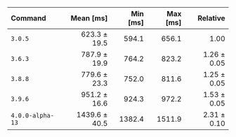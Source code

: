 | Command | Mean [ms] | Min [ms] | Max [ms] | Relative |
|:---|---:|---:|---:|---:|
| `3.0.5` | 623.3 ± 19.5 | 594.1 | 656.1 | 1.00 |
| `3.6.3` | 787.9 ± 19.9 | 764.2 | 823.2 | 1.26 ± 0.05 |
| `3.8.8` | 779.6 ± 23.3 | 752.0 | 811.6 | 1.25 ± 0.05 |
| `3.9.6` | 951.2 ± 16.6 | 924.3 | 972.2 | 1.53 ± 0.05 |
| `4.0.0-alpha-13` | 1439.6 ± 40.5 | 1382.4 | 1511.9 | 2.31 ± 0.10 |
